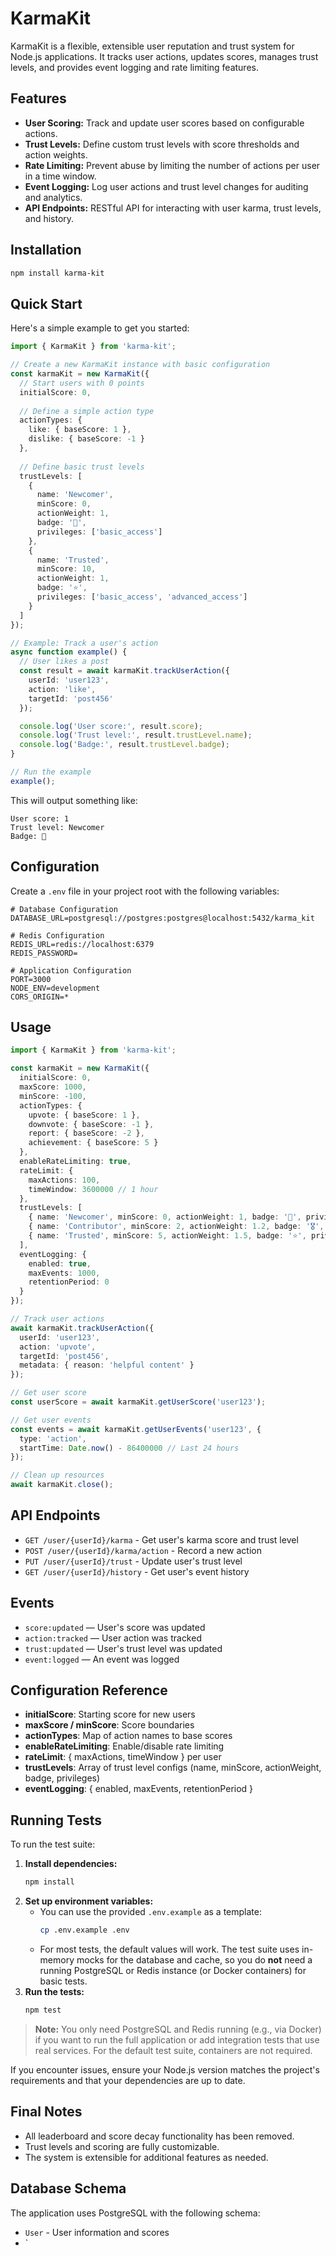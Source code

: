 # KarmaKit

KarmaKit is a flexible, extensible user reputation and trust system for Node.js applications. It tracks user actions, updates scores, manages trust levels, and provides event logging and rate limiting features.

## Features

- **User Scoring:** Track and update user scores based on configurable actions.
- **Trust Levels:** Define custom trust levels with score thresholds and action weights.
- **Rate Limiting:** Prevent abuse by limiting the number of actions per user in a time window.
- **Event Logging:** Log user actions and trust level changes for auditing and analytics.
- **API Endpoints:** RESTful API for interacting with user karma, trust levels, and history.

## Installation

```bash
npm install karma-kit
```

## Quick Start

Here's a simple example to get you started:

```typescript
import { KarmaKit } from 'karma-kit';

// Create a new KarmaKit instance with basic configuration
const karmaKit = new KarmaKit({
  // Start users with 0 points
  initialScore: 0,
  
  // Define a simple action type
  actionTypes: {
    like: { baseScore: 1 },
    dislike: { baseScore: -1 }
  },
  
  // Define basic trust levels
  trustLevels: [
    { 
      name: 'Newcomer',
      minScore: 0,
      actionWeight: 1,
      badge: '🌱',
      privileges: ['basic_access']
    },
    { 
      name: 'Trusted',
      minScore: 10,
      actionWeight: 1,
      badge: '⭐',
      privileges: ['basic_access', 'advanced_access']
    }
  ]
});

// Example: Track a user's action
async function example() {
  // User likes a post
  const result = await karmaKit.trackUserAction({
    userId: 'user123',
    action: 'like',
    targetId: 'post456'
  });

  console.log('User score:', result.score);
  console.log('Trust level:', result.trustLevel.name);
  console.log('Badge:', result.trustLevel.badge);
}

// Run the example
example();
```

This will output something like:
```
User score: 1
Trust level: Newcomer
Badge: 🌱
```

## Configuration

Create a `.env` file in your project root with the following variables:

```env
# Database Configuration
DATABASE_URL=postgresql://postgres:postgres@localhost:5432/karma_kit

# Redis Configuration
REDIS_URL=redis://localhost:6379
REDIS_PASSWORD=

# Application Configuration
PORT=3000
NODE_ENV=development
CORS_ORIGIN=*
```

## Usage

```typescript
import { KarmaKit } from 'karma-kit';

const karmaKit = new KarmaKit({
  initialScore: 0,
  maxScore: 1000,
  minScore: -100,
  actionTypes: {
    upvote: { baseScore: 1 },
    downvote: { baseScore: -1 },
    report: { baseScore: -2 },
    achievement: { baseScore: 5 }
  },
  enableRateLimiting: true,
  rateLimit: {
    maxActions: 100,
    timeWindow: 3600000 // 1 hour
  },
  trustLevels: [
    { name: 'Newcomer', minScore: 0, actionWeight: 1, badge: '🌱', privileges: ['basic_access'] },
    { name: 'Contributor', minScore: 2, actionWeight: 1.2, badge: '🎖️', privileges: ['basic_access', 'post'] },
    { name: 'Trusted', minScore: 5, actionWeight: 1.5, badge: '⭐', privileges: ['basic_access', 'post', 'vote'] }
  ],
  eventLogging: {
    enabled: true,
    maxEvents: 1000,
    retentionPeriod: 0
  }
});

// Track user actions
await karmaKit.trackUserAction({
  userId: 'user123',
  action: 'upvote',
  targetId: 'post456',
  metadata: { reason: 'helpful content' }
});

// Get user score
const userScore = await karmaKit.getUserScore('user123');

// Get user events
const events = await karmaKit.getUserEvents('user123', {
  type: 'action',
  startTime: Date.now() - 86400000 // Last 24 hours
});

// Clean up resources
await karmaKit.close();
```

## API Endpoints

- `GET /user/{userId}/karma` - Get user's karma score and trust level
- `POST /user/{userId}/karma/action` - Record a new action
- `PUT /user/{userId}/trust` - Update user's trust level
- `GET /user/{userId}/history` - Get user's event history

## Events

- `score:updated` — User's score was updated
- `action:tracked` — User action was tracked
- `trust:updated` — User's trust level was updated
- `event:logged` — An event was logged

## Configuration Reference

- **initialScore**: Starting score for new users
- **maxScore / minScore**: Score boundaries
- **actionTypes**: Map of action names to base scores
- **enableRateLimiting**: Enable/disable rate limiting
- **rateLimit**: { maxActions, timeWindow } per user
- **trustLevels**: Array of trust level configs (name, minScore, actionWeight, badge, privileges)
- **eventLogging**: { enabled, maxEvents, retentionPeriod }

## Running Tests

To run the test suite:

1. **Install dependencies:**
   ```bash
   npm install
   ```
2. **Set up environment variables:**
   - You can use the provided `.env.example` as a template:
     ```bash
     cp .env.example .env
     ```
   - For most tests, the default values will work. The test suite uses in-memory mocks for the database and cache, so you do **not** need a running PostgreSQL or Redis instance (or Docker containers) for basic tests.
3. **Run the tests:**
   ```bash
   npm test
   ```

> **Note:**
> You only need PostgreSQL and Redis running (e.g., via Docker) if you want to run the full application or add integration tests that use real services. For the default test suite, containers are not required.

If you encounter issues, ensure your Node.js version matches the project's requirements and that your dependencies are up to date.

## Final Notes

- All leaderboard and score decay functionality has been removed.
- Trust levels and scoring are fully customizable.
- The system is extensible for additional features as needed.

## Database Schema

The application uses PostgreSQL with the following schema:

- `User` - User information and scores
- `